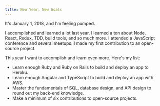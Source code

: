 ```yaml
---
title: New Year, New Goals
---
```


It's January 1, 2018, and I'm feeling pumped.

I accomplished and learned a lot last year. I learned a ton about Node, React, Redux, TDD, build tools, and so much more. I attended a JavaScript conference and several meetups. I made my first contribution to an open-source project.

This year I want to accomplish and learn even more. Here's my list:

* Learn enough Ruby and Ruby on Rails to build and deploy an app to Heroku.
* Learn enough Angular and TypeScript to build and deploy an app with AWS.
* Master the fundamentals of SQL, database design, and API design to round out my back-end knowledge.
* Make a minimum of six contributions to open-source projects.
